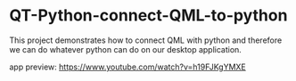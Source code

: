 # QT-Python-connect-QML-to-python
This project demonstrates how to connect QML with python and therefore we can do whatever python can do on our desktop application.

app preview:
https://www.youtube.com/watch?v=h19FJKgYMXE
